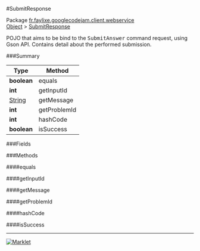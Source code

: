 #SubmitResponse

Package [fr.faylixe.googlecodejam.client.webservice](https://github.com/Faylixe/googlecodejam-client/blob/master/fr/faylixe/googlecodejam/client/webservice)<br>
[Object]() > [SubmitResponse](https://github.com/Faylixe/googlecodejam-client/blob/master/javadoc/fr/faylixe/googlecodejam/client/webservice/SubmitResponse.md)

<p>POJO that aims to be bind to the <tt>SubmitAnswer</tt>
 command request, using Gson API. Contains detail about
 the performed submission.</p>

###Summary


| Type | Method |
| --- | --- |
| **boolean** | equals |
| **int** | getInputId |
| [String]() | getMessage |
| **int** | getProblemId |
| **int** | hashCode |
| **boolean** | isSuccess |

###Fields


###Methods

####equals


####getInputId


####getMessage


####getProblemId


####hashCode


####isSuccess


---
[![Marklet](https://img.shields.io/badge/Generated%20by-Marklet-green.svg)](https://github.com/Faylixe/marklet)